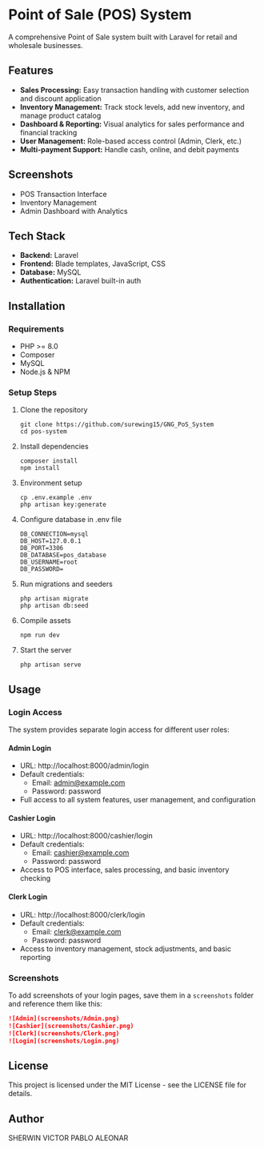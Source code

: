# Point of Sale (POS) System

A comprehensive Point of Sale system built with Laravel for retail and wholesale businesses.

## Features

-   **Sales Processing:** Easy transaction handling with customer selection and discount application
-   **Inventory Management:** Track stock levels, add new inventory, and manage product catalog
-   **Dashboard & Reporting:** Visual analytics for sales performance and financial tracking
-   **User Management:** Role-based access control (Admin, Clerk, etc.)
-   **Multi-payment Support:** Handle cash, online, and debit payments

## Screenshots

-   POS Transaction Interface
-   Inventory Management
-   Admin Dashboard with Analytics

## Tech Stack

-   **Backend:** Laravel
-   **Frontend:** Blade templates, JavaScript, CSS
-   **Database:** MySQL
-   **Authentication:** Laravel built-in auth

## Installation

### Requirements

-   PHP >= 8.0
-   Composer
-   MySQL
-   Node.js & NPM

### Setup Steps

1. Clone the repository

    ```
    git clone https://github.com/surewing15/GNG_PoS_System
    cd pos-system
    ```

2. Install dependencies

    ```
    composer install
    npm install
    ```

3. Environment setup

    ```
    cp .env.example .env
    php artisan key:generate
    ```

4. Configure database in .env file

    ```
    DB_CONNECTION=mysql
    DB_HOST=127.0.0.1
    DB_PORT=3306
    DB_DATABASE=pos_database
    DB_USERNAME=root
    DB_PASSWORD=
    ```

5. Run migrations and seeders

    ```
    php artisan migrate
    php artisan db:seed
    ```

6. Compile assets

    ```
    npm run dev
    ```

7. Start the server
    ```
    php artisan serve
    ```

## Usage

### Login Access

The system provides separate login access for different user roles:

#### Admin Login

-   URL: http://localhost:8000/admin/login
-   Default credentials:
    -   Email: admin@example.com
    -   Password: password
-   Full access to all system features, user management, and configuration

#### Cashier Login

-   URL: http://localhost:8000/cashier/login
-   Default credentials:
    -   Email: cashier@example.com
    -   Password: password
-   Access to POS interface, sales processing, and basic inventory checking

#### Clerk Login

-   URL: http://localhost:8000/clerk/login
-   Default credentials:
    -   Email: clerk@example.com
    -   Password: password
-   Access to inventory management, stock adjustments, and basic reporting

### Screenshots

To add screenshots of your login pages, save them in a `screenshots` folder and reference them like this:

```markdown
![Admin](screenshots/Admin.png)
![Cashier](screenshots/Cashier.png)
![Clerk](screenshots/Clerk.png)
![Login](screenshots/Login.png)
```

## License

This project is licensed under the MIT License - see the LICENSE file for details.

## Author

SHERWIN VICTOR PABLO ALEONAR
